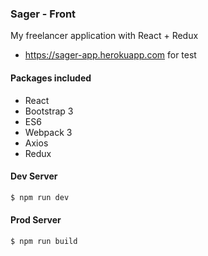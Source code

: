 ### Sager - Front ###

My freelancer application with React + Redux

* https://sager-app.herokuapp.com for test

#### Packages included ####
- React
- Bootstrap 3
- ES6
- Webpack 3
- Axios
- Redux

#### Dev Server ####
```sh
$ npm run dev
```

#### Prod Server ####
```sh
$ npm run build
```